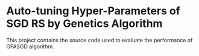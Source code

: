 # Auto-tuning Hyper-Parameters of SGD RS by Genetics Algorithm
This project contains the source code used to evaluate the performance of GFASGD algorithm.
